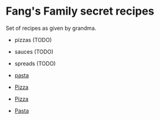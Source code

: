 # Fang's Family secret recipes

Set of recipes as given by grandma.

- pizzas (TODO)
- sauces (TODO)
- spreads (TODO)

- [pasta](./pasta.md)
- [Pizza](./pizza.md)
- [Pizza](./pizza.md)
- [Pasta](./pasta.md)

